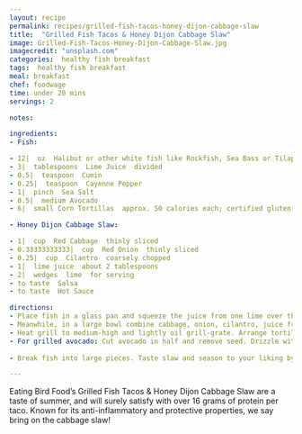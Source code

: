 ```yaml
---
layout: recipe
permalink: recipes/grilled-fish-tacos-honey-dijon-cabbage-slaw
title:  "Grilled Fish Tacos & Honey Dijon Cabbage Slaw"
image: Grilled-Fish-Tacos-Honey-Dijon-Cabbage-Slaw.jpg
imagecredit: "unsplash.com"
categories:  healthy fish breakfast
tags:  healthy fish breakfast
meal: breakfast
chef: foodwage
time: under 20 mins
servings: 2

notes:

ingredients:
- Fish:

- 12|  oz  Halibut or other white fish like Rockfish, Sea Bass or Tilapia  cut into 2 filets
- 3|  tablespoons  Lime Juice  divided
- 0.5|  teaspoon  Cumin
- 0.25|  teaspoon  Cayenne Pepper
- 1|  pinch  Sea Salt
- 0.5|  medium Avocado
- 6|  small Corn Tortillas  approx. 50 calories each; certified gluten-free if necessary

- Honey Dijon Cabbage Slaw:

- 1|  cup  Red Cabbage  thinly sliced
- 0.33333333333|  cup  Red Onion  thinly sliced
- 0.25|  cup  Cilantro  coarsely chopped
- 1|  lime juice  about 2 tablespoons
- 2|  wedges  lime  for serving
- to taste  Salsa
- to taste  Hot Sauce

directions:
- Place fish in a glass pan and squeeze the juice from one lime over the fish. In a small bowl, whisk together garlic powder, cumin, cayenne and sea salt. Sprinkle over fish and gently rub the seasoning in. Allow the fish to marinate for 10 minutes or so.
- Meanwhile, in a large bowl combine cabbage, onion, cilantro, juice from the lime, mustard, honey, salt and pepper. Toss to combine. Set aside.
- Heat grill to medium-high and lightly oil grill-grate. Arrange tortillas in a stack and wrap with aluminum foil. Grill fish until cooked through, 3 to 4 minutes per side. Place tortillas on cooler part of grill (we used the top rack) until warm, 5 to 8 minutes, turning halfway.
- For grilled avocado: Cut avocado in half and remove seed. Drizzle with fresh lime juice and brush lightly with olive oil. Gently place cut-side down and grill over hot coals for 2 to 3 minutes. Season with salt, to taste.
    
- Break fish into large pieces. Taste slaw and season to your liking by adding more mustard, honey, salt and pepper if needed. Divide fish among tortillas and top with slaw, grilled avocado slices and your favorite salsa and hot sauce. Serve each taco with a lime wedge for squeezing over the taco before digging in.

---
```


Eating Bird Food’s Grilled Fish Tacos & Honey Dijon Cabbage Slaw are a taste of summer, and will surely satisfy with over 16 grams of protein per taco. Known for its anti-inflammatory and protective properties, we say bring on the cabbage slaw!